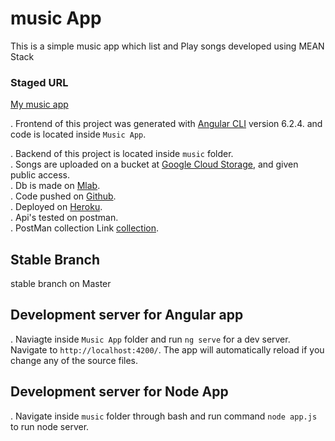 # music App
This is a simple music app which list and Play songs developed using MEAN Stack

### Staged URL
[My music app](https://sample-music-app.herokuapp.com/)

. Frontend of this project was generated with [Angular CLI](https://github.com/angular/angular-cli) version 6.2.4.
    and code is located inside `Music App`.</br>

. Backend of this project is located inside `music` folder.<br/>
. Songs are uploaded on a bucket at [Google Cloud Storage](https://cloud.google.com/storage/), and given public access.<br/>
. Db is made on [Mlab](https://cloud.mongodb.com).<br/>
. Code pushed on [Github](https://github.com/Affan007/testMusic).<br/>
. Deployed on [Heroku](https://id.heroku.com/login).<br/>
. Api's tested on postman.<br/>
. PostMan collection Link [collection](https://www.getpostman.com/collections/3092c2479f552e770e63).<br/>

## Stable Branch

stable branch on Master

## Development server for Angular app
. Naviagte inside `Music App` folder and
run `ng serve` for a dev server. Navigate to `http://localhost:4200/`. The app will automatically reload if you change any of the source files.

## Development server for Node App
. Navigate inside `music` folder through bash and run command `node app.js` to run node server.




